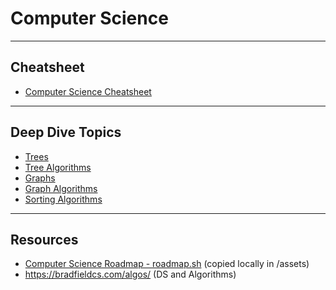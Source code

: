 # Computer Science

---
## Cheatsheet

- [Computer Science Cheatsheet](topics/computer-science/cheatsheet.md)

---
## Deep Dive Topics

- [Trees](trees.md)
- [Tree Algorithms](tree-algorithms.md)
- [Graphs](graphs.md)
- [Graph Algorithms](graph-algorithms.md)
- [Sorting Algorithms](sorting-algorithms.md)

---
## Resources

- [Computer Science Roadmap - roadmap.sh](https://roadmap.sh/computer-science) (copied locally in /assets)
- https://bradfieldcs.com/algos/ (DS and Algorithms)
